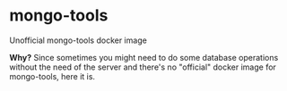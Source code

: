 # mongo-tools
Unofficial mongo-tools docker image

**Why?** Since sometimes you might need to do some database operations without the need of the server and there's no "official" docker image for mongo-tools, here it is.

